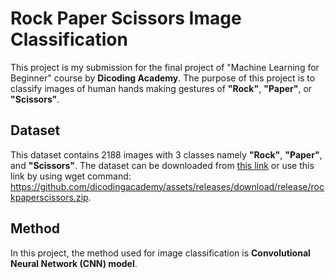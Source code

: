 # Rock Paper Scissors Image Classification

This project is my submission for the final project of "Machine Learning for Beginner" course by **Dicoding Academy**. The purpose of this project is to classify images of human hands making gestures of **"Rock"**, **"Paper"**, or **"Scissors"**.

## Dataset
This dataset contains 2188 images with 3 classes namely **"Rock"**, **"Paper"**, and **"Scissors"**.
The dataset can be downloaded from [this link](https://github.com/dicodingacademy/assets/releases/download/release/rockpaperscissors.zip) 
or use this link by using wget command:
https://github.com/dicodingacademy/assets/releases/download/release/rockpaperscissors.zip.  

## Method
In this project, the method used for image classification is **Convolutional Neural Network (CNN) model**.
